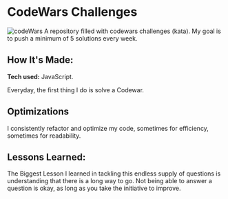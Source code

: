 # CodeWars Challenges
<img src="https://www.codewars.com/users/manuel-barreiro/badges/large" alt="codeWars"/>
A repository filled with codewars challenges (kata). My goal is to push a minimum of 5 solutions every week.

## How It's Made:

**Tech used:** JavaScript.

Everyday, the first thing I do is solve a Codewar.

## Optimizations

I consistently refactor and optimize my code, sometimes for efficiency, sometimes for readability.

## Lessons Learned:

The Biggest Lesson I learned in tackling this endless supply of questions is understanding that there is a long way to go. Not being able to answer a question is okay, as long as you take the initiative to improve.
